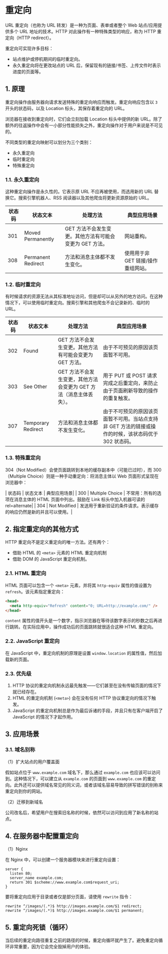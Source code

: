 # 重定向

URL 重定向（也称为 URL 转发）是一种为页面、表单或者整个 Web 站点/应用提供多个 URL 地址的技术。HTTP 对此操作有一种特殊类型的响应，称为 HTTP 重定向（HTTP redirect）。

重定向可实现许多目标：

- 站点维护或停机期间的临时重定向。
- 永久重定向将在更改站点的 URL 后，保留现有的链接/书签、上传文件时表示进度的页面等。

## 1. 原理

重定向操作由服务器向请求发送特殊的重定向响应而触发。重定向响应包含以 `3` 开头的状态码，以及 Location 标头，其保存着重定向的 URL。

浏览器在接收到重定向时，它们会立刻加载 Location 标头中提供的新 URL。除了额外的往返操作中会有一小部分性能损失之外，重定向操作对于用户来说是不可见的。

不同类型的重定向映射可以划分为三个类别：

- 永久重定向
- 临时重定向
- 特殊重定向

### 1.1. 永久重定向

这种重定向操作是永久性的。它表示原 URL 不应再被使用，而选用新的 URL 替换它。搜索引擎机器人、RSS 阅读器以及其他爬虫将更新资源原始的 URL。

| 状态码 | 状态文本           | 处理方法                                                | 典型应用场景                       |
| ------ | ------------------ | ------------------------------------------------------- | ---------------------------------- |
| 301    | Moved Permanently  | GET 方法不会发生变更。其他方法有可能会变更为 GET 方法。 | 网站重构。                         |
| 308    | Permanent Redirect | 方法和消息主体都不发生变化。                            | 使用用于非 GET 链接/操作重组网站。 |

### 1.2. 临时重定向

有时候请求的资源无法从其标准地址访问，但是却可以从另外的地方访问。在这种情况下，可以使用临时重定向。搜索引擎和其他爬虫不会记录新的、临时的 URL。

| 状态码 | 状态文本           | 处理方法                                                          | 典型应用场景                                                                                         |
| ------ | ------------------ | ----------------------------------------------------------------- | ---------------------------------------------------------------------------------------------------- |
| 302    | Found              | GET 方法不会发生变更。其他方法有可能会变更为 GET 方法。           | 由于不可预见的原因该页面暂不可用。                                                                   |
| 303    | See Other          | GET 方法不会发生变更，其他方法会变更为 GET 方法（消息主体丢失）。 | 用于 PUT 或 POST 请求完成之后重定向，来防止由于页面刷新导致的操作的重复触发。                        |
| 307    | Temporary Redirect | 方法和消息主体都不发生变化。                                      | 由于不可预见的原因该页面暂不可用。当站点支持非 GET 方法的链接或操作的时候，该状态码优于 302 状态码。 |

### 1.3. 特殊重定向

304（Not Modified）会使页面跳转到本地的缓存副本中（可能已过时），而 300（Multiple Choice）则是一种手动重定向：将消息主体以 Web 页面形式呈现在浏览器中：

| 状态码 | 状态文本 | 典型应用场景|
| 300 | Multiple Choice | 不常用：所有的选项在消息主体的 HTML 页面中列出。鼓励在 Link 标头中加入机器可读的 rel=alternate|
| 304 | Not Modified | 发送用于重新验证的条件请求。表示缓存的响应仍然是新的并且可以使用。|

## 2. 指定重定向的其他方式

HTTP 重定向不是定义重定向的唯一方法。还有两个：

- 借助 HTML 的 `<meta>` 元素的 HTML 重定向机制
- 借助 DOM 的 JavaScript 重定向机制。

### 2.1. HTML 重定向

HTML 页面可以包含一个 `<meta>` 元素，并将其 `http-equiv` 属性的值设置为 `refresh`。该元素指定重定向：

```html
<head>
  <meta http-equiv="Refresh" content="0; URL=http://example.com/" />
</head>
```

`content` 属性的值开头是一个数字，指示浏览器在等待该数字表示的秒数之后再进行跳转。在实际应用中，操作成功后的页面跳转就很适合这种 HTML 重定向。

### 2.2. JavaScript 重定向

在 JavaScript 中，重定向机制的原理是设置 `window.location` 的属性值，然后加载新的页面。

### 2.3. 优先级

1. HTTP 协议的重定向机制永远最先触发——它们甚至在没有传输页面的情况下就已经存在。
2. HTML 的重定向机制 (`<meta>`) 会在没有任何 HTTP 协议重定向的情况下触发。
3. JavaScript 的重定向机制总是作为最后诉诸的手段，并且只有在客户端开启了 JavaScript 的情况下才起作用。

## 3. 应用场景

### 3.1. 域名别称

（1）扩大站点的用户覆盖面

假如站点位于 `www.example.com` 域名下，那么通过 `example.com` 也应该可以访问到。这种情况下，可以建立从 `example.com` 的页面到 `www.example.com` 的重定向。此外还可以提供域名常见的同义词，或者该域名容易导致的拼写错误的别称来重定向到你的网站。

（2）迁移到新域名

公司改名后，希望用户在搜索旧名称的时候，依然可以访问到应用了新名称的站点。

## 4. 在服务器中配置重定向

（1）Nginx

在 Nginx 中，可以创建一个服务器模块来进行重定向设置：

```nginx
server {
  listen 80;
  server_name example.com;
  return 301 $scheme://www.example.com$request_uri;
}
```

要将重定向应用于目录或者仅是部分页面，请使用 `rewrite` 指令：

```
rewrite ^/images/(.*)$ http://images.example.com/$1 redirect;
rewrite ^/images/(.*)$ http://images.example.com/$1 permanent;
```

## 5. 重定向死锁（循环）

当后续的重定向路径重复之前的路径的时候，重定向循环就产生了。避免重定向循环非常重要，因为它会完全毁掉用户的体验。
